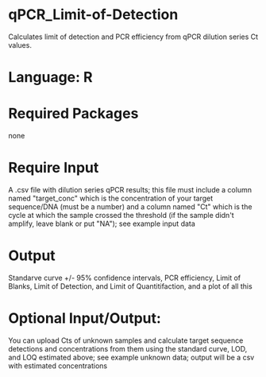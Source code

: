# qPCR_Limit-of-Detection
Calculates limit of detection and PCR efficiency from qPCR dilution series Ct values.

# Language: R
# Required Packages
none
# Require Input
A .csv file with dilution series qPCR results; this file must include a column named "target_conc" which is the concentration of your target sequence/DNA (must be a number) and a column named "Ct" which is the cycle at which the sample crossed the threshold (if the sample didn't amplify, leave blank or put "NA"); see example input data
# Output
Standarve curve +/- 95% confidence intervals, PCR efficiency, Limit of Blanks, Limit of Detection, and Limit of Quantitifaction, and a plot of all this
# Optional Input/Output: 
You can upload Cts of unknown samples and calculate target sequence detections and concentrations from them using the standard curve, LOD, and LOQ estimated above; see example unknown data; output will be a csv with estimated concentrations
